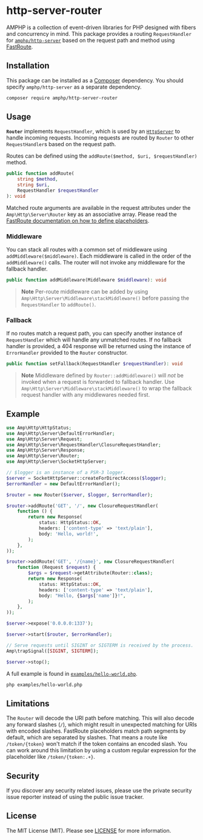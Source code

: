 # http-server-router

AMPHP is a collection of event-driven libraries for PHP designed with fibers and concurrency in mind.
This package provides a routing `RequestHandler` for [`amphp/http-server`](https://github.com/amphp/http-server) based on the request path and method using [FastRoute](https://github.com/nikic/FastRoute).

## Installation

This package can be installed as a [Composer](https://getcomposer.org/) dependency.
You should specify `amphp/http-server` as a separate dependency.

```bash
composer require amphp/http-server-router
```

## Usage

**`Router`** implements `RequestHandler`, which is used by an [`HttpServer`](https://github.com/amphp/http-server#creating-an-http-server) to handle incoming requests. Incoming requests are routed by `Router` to other `RequestHandler`s based on the request path.

Routes can be defined using the `addRoute($method, $uri, $requestHandler)` method.

```php
public function addRoute(
    string $method,
    string $uri,
    RequestHandler $requestHandler
): void
```

Matched route arguments are available in the request attributes under the `Amp\Http\Server\Router` key as an associative array.
Please read the [FastRoute documentation on how to define placeholders](https://github.com/nikic/FastRoute#defining-routes).

### Middleware

You can stack all routes with a common set of middleware using `addMiddleware($middleware)`.
Each middleware is called in the order of the `addMiddleware()` calls.
The router will not invoke any middleware for the fallback handler.

```php
public function addMiddleware(Middleware $middleware): void
```

> **Note**
> Per-route middleware can be added by using `Amp\Http\Server\Middleware\stackMiddleware()` before passing the `RequestHandler` to `addRoute()`.

### Fallback

If no routes match a request path, you can specify another instance of `RequestHandler` which will handle any unmatched routes. If no fallback handler is provided, a 404 response will be returned using the instance of `ErrorHandler` provided to the `Router` constructor.

```php
public function setFallback(RequestHandler $requestHandler): void
```

> **Note**
> Middleware defined by `Router::addMiddleware()` will _not_ be invoked when a request is forwarded to fallback handler. Use `Amp\Http\Server\Middleware\stackMiddleware()` to wrap the fallback request handler with any middlewares needed first.

## Example

```php
use Amp\Http\HttpStatus;
use Amp\Http\Server\DefaultErrorHandler;
use Amp\Http\Server\Request;
use Amp\Http\Server\RequestHandler\ClosureRequestHandler;
use Amp\Http\Server\Response;
use Amp\Http\Server\Router;
use Amp\Http\Server\SocketHttpServer;

// $logger is an instance of a PSR-3 logger.
$server = SocketHttpServer::createForDirectAccess($logger);
$errorHandler = new DefaultErrorHandler();

$router = new Router($server, $logger, $errorHandler);

$router->addRoute('GET', '/', new ClosureRequestHandler(
    function () {
        return new Response(
            status: HttpStatus::OK,
            headers: ['content-type' => 'text/plain'],
            body: 'Hello, world!',
        );
    },
));

$router->addRoute('GET', '/{name}', new ClosureRequestHandler(
    function (Request $request) {
        $args = $request->getAttribute(Router::class);
        return new Response(
            status: HttpStatus::OK,
            headers: ['content-type' => 'text/plain'],
            body: "Hello, {$args['name']}!",
        );
    },
));

$server->expose('0.0.0.0:1337');

$server->start($router, $errorHandler);

// Serve requests until SIGINT or SIGTERM is received by the process.
Amp\trapSignal([SIGINT, SIGTERM]);

$server->stop();
```

A full example is found in [`examples/hello-world.php`](https://github.com/amphp/http-server-router/blob/2.x/examples/hello-world.php).

```bash
php examples/hello-world.php
```

## Limitations

The `Router` will decode the URI path before matching.
This will also decode any forward slashes (`/`), which might result in unexpected matching for URIs with encoded slashes.
FastRoute placeholders match path segments by default, which are separated by slashes.
That means a route like `/token/{token}` won't match if the token contains an encoded slash.
You can work around this limitation by using a custom regular expression for the placeholder like `/token/{token:.+}`.

## Security

If you discover any security related issues, please use the private security issue reporter instead of using the public issue tracker.

## License

The MIT License (MIT). Please see [LICENSE](./LICENSE) for more information.
